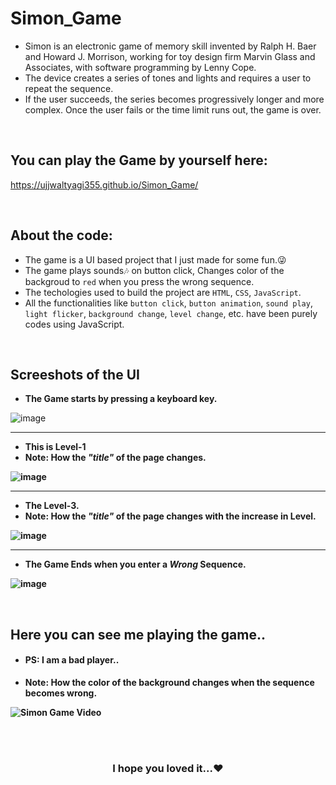 # Simon_Game
* Simon is an electronic game of memory skill invented by Ralph H. Baer and Howard J. Morrison, working for toy design firm Marvin Glass and Associates, with software programming by Lenny Cope.
* The device creates a series of tones and lights and requires a user to repeat the sequence.
* If the user succeeds, the series becomes progressively longer and more complex. Once the user fails or the time limit runs out, the game is over.


<br />

## You can play the Game by yourself here:

https://ujjwaltyagi355.github.io/Simon_Game/

<br />

## About the code:
* The game is a UI based project that I just made for some fun.😜<br />
* The game plays sounds🎶 on button click, Changes color of the backgroud to `red` when you press the wrong sequence.
* The techologies used to build the project are `HTML`, `CSS`, `JavaScript`.<br />
* All the functionalities like `button click`, `button animation`, `sound play`, `light flicker`, `background change`, `level change`, etc. have been purely codes using JavaScript.


<br />


## Screeshots of the UI
* <strong>The Game starts by pressing a keyboard key.</strong>

![image](https://user-images.githubusercontent.com/61249902/109501456-9a3c9000-7abd-11eb-8b83-1c562a5d74fd.png)

---

* <strong>This is Level-1</strong>
* <strong>Note: How the <em>"title"</em> of the page changes.


![image](https://user-images.githubusercontent.com/61249902/109551599-c1fc1a00-7af6-11eb-97e6-b2f2aea7aa8a.png)




---

* <strong>The Level-3.</strong>
* <strong>Note:</strong> How the <em>"title"</em> of the page changes with the increase in Level.


![image](https://user-images.githubusercontent.com/61249902/109551659-d809da80-7af6-11eb-8bf2-f84043241f92.png)



---

* <strong>The Game Ends when you enter a <em>Wrong</em> Sequence.</strong>


![image](https://user-images.githubusercontent.com/61249902/109501702-fb646380-7abd-11eb-910b-ece614f49664.png)


<br />

## Here you can see me playing the game..
* <h4>PS: I am a bad player..</h4>
* <strong>Note:</strong> How the color of the background changes when the sequence becomes wrong.

![Simon Game Video](https://user-images.githubusercontent.com/61249902/109501040-0d91d200-7abd-11eb-81f5-924c8e544389.gif)


<br />
<br />
<h3 align="center"> I hope you loved it...❤️</h3>




